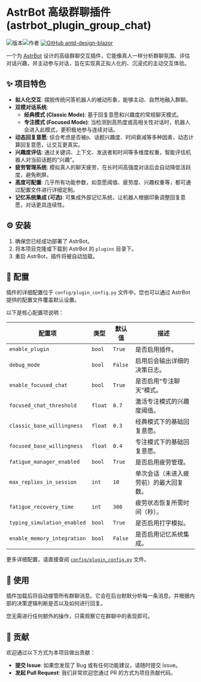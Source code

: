 # AstrBot 高级群聊插件 (astrbot_plugin_group_chat)

![版本](https://img.shields.io/badge/version-1.0.0-blue)![作者](https://img.shields.io/badge/author-qa296-brightgreen)
[![GitHub antd-design-blazor](https://img.shields.io/github/stars/qa296/astrbot_plugin_group_chat?style=social)](https://github.com/qa296/astrbot_plugin_group_chat)

一个为 [AstrBot](https://github.com/your-astrbot-repo-link) 设计的高级群聊交互插件，它能像真人一样分析群聊氛围、评估对话兴趣，并主动参与对话，旨在实现真正拟人化的、沉浸式的主动交互体验。

## ✨ 项目特色

- **拟人化交互**: 摆脱传统问答机器人的被动形象，能够主动、自然地融入群聊。
- **双模对话系统**:
    - **经典模式 (Classic Mode)**: 基于回复意愿和兴趣度的常规聊天模式。
    - **专注模式 (Focused Mode)**: 当检测到高热度或高相关性对话时，机器人会进入此模式，更积极地参与连续对话。
- **动态回复意愿**: 综合考虑是否被`@`、话题兴趣度、时间衰减等多种因素，动态计算回复意愿，让交互更真实。
- **兴趣度评估**: 通过关键词、上下文、发送者和时间等多维度权重，智能评估机器人对当前话题的“兴趣”。
- **疲劳管理系统**: 模拟真人的聊天疲劳，在长时间高强度对话后会自动降低活跃度，避免刷屏。
- **高度可配置**: 几乎所有功能参数，如意愿阈值、疲劳度、兴趣权重等，都可通过配置文件进行详细定制。
- **记忆系统集成 (可选)**: 可集成外部记忆系统，让机器人根据印象调整回复意愿，对话更具连续性。

## ⚙️ 安装

1.  确保您已经成功部署了 AstrBot。
2.  将本项目克隆或下载到 AstrBot 的 `plugins` 目录下。
3.  重启 AstrBot，插件将被自动加载。

## 🔧 配置

插件的详细配置位于 `config/plugin_config.py` 文件中，您也可以通过 AstrBot 提供的配置文件覆盖默认设置。

以下是核心配置项说明：

| 配置项                          | 类型    | 默认值 | 描述                                           |
| ------------------------------- | ------- | ------ | ---------------------------------------------- |
| `enable_plugin`                 | `bool`  | `True` | 是否启用插件。                                 |
| `debug_mode`                    | `bool`  | `False`| 启用后会输出详细的决策日志。                   |
| `enable_focused_chat`           | `bool`  | `True` | 是否启用“专注聊天”模式。                       |
| `focused_chat_threshold`        | `float` | `0.7`  | 激活专注模式的兴趣度阈值。                     |
| `classic_base_willingness`      | `float` | `0.3`  | 经典模式下的基础回复意愿。                     |
| `focused_base_willingness`      | `float` | `0.4`  | 专注模式下的基础回复意愿。                     |
| `fatigue_manager_enabled`       | `bool`  | `True` | 是否启用疲劳管理。                             |
| `max_replies_in_session`        | `int`   | `10`   | 单次会话（未进入疲劳前）的最大回复数。         |
| `fatigue_recovery_time`         | `int`   | `300`  | 疲劳状态恢复所需时间（秒）。                   |
| `typing_simulation_enabled`     | `bool`  | `True` | 是否启用打字模拟。                             |
| `enable_memory_integration`     | `bool`  | `False`| 是否启用记忆系统集成。                         |

更多详细配置，请直接查阅 [`config/plugin_config.py`](config/plugin_config.py) 文件。

## 🚀 使用

插件加载后将自动接管所有群聊消息。它会在后台默默分析每一条消息，并根据内部的决策逻辑判断是否以及如何进行回复。

您无需进行任何额外的操作，只需观察它在群聊中的表现即可。

## 🤝 贡献

欢迎通过以下方式为本项目做出贡献：

-   **提交 Issue**: 如果您发现了 Bug 或有任何功能建议，请随时提交 Issue。
-   **发起 Pull Request**: 我们非常欢迎您通过 PR 的方式为项目贡献代码。

